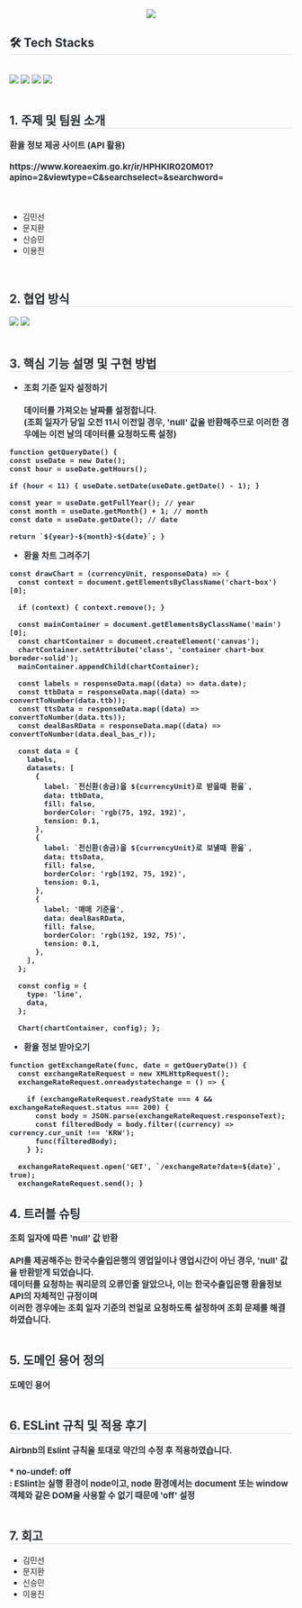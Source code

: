 <div align= "center">
    <img src="https://capsule-render.vercel.app/api?type=waving&color=e8d930&height=240&text=Money%20Changer&animation=scaleIn&fontColor=ffffff&fontSize=70"/>
    </div>
    <div style="text-align: left;">
    <h2 style="border-bottom: 1px solid #d8dee4; color: #282d33;"> 🛠️ Tech Stacks </h2> <br> 
    <div style="margin: ; text-align: left;" "text-align: left;"> <img src="https://img.shields.io/badge/HTML5-E34F26?style=for-the-badge&logo=HTML5&logoColor=white">
          <img src="https://img.shields.io/badge/CSS3-1572B6?style=for-the-badge&logo=CSS3&logoColor=white">
          <img src="https://img.shields.io/badge/Javascript-F7DF1E?style=for-the-badge&logo=Javascript&logoColor=white">
          <img src="https://img.shields.io/badge/Node.js-339933?style=for-the-badge&logo=Node.js&logoColor=white">
          </div><br>
    </div>
    <div style="text-align: left;">
    <h2 style="border-bottom: 1px solid #D8DEE4; color: #282D33;">1. 주제 및 팀원 소개</h2>
    <div style="font-weight: 700; font-size: 15px; text-align: left; color: #282D33;">
      환율 정보 제공 사이트 (API 활용)<br><br>
      https://www.koreaexim.go.kr/ir/HPHKIR020M01?apino=2&viewtype=C&searchselect=&searchword=<br><br>
      </div>
      <br>
    </div>
      <ul>
        <li>김민선</li>
        <li>문지환</li>
        <li>신승민</li>
        <li>이용진</li>
      </ul><br>
    <div>
        <h2 style="border-bottom: 1px solid #D8DEE4; color: #282D33;">2. 협업 방식</h2>
        <div style="font-weight: 700; font-size: 15px; text-align: left; color: #282D33;">
          <img src="https://img.shields.io/badge/git-F05032?style=for-the-badge&logo=git&logoColor=white">
          <img src="https://img.shields.io/badge/github-181717?style=for-the-badge&logo=github&logoColor=white">
        </div>
    </div><br>
    <div>
        <h2 style="border-bottom: 1px solid #D8DEE4; color: #282D33;">3. 핵심 기능 설명 및 구현 방법</h2>
        <div style="font-weight: 700; font-size: 15px; text-align: left; color: #282D33;">
          
* 조회 기준 일자 설정하기<br><br>
  데이터를 가져오는 날짜를 설정합니다.<br>
  (조회 일자가 당일 오전 11시 이전일 경우, 'null' 값을 반환해주므로 이러한 경우에는 이전 날의 데이터를 요청하도록 설정)
```
function getQueryDate() {
const useDate = new Date();
const hour = useDate.getHours();

if (hour < 11) { useDate.setDate(useDate.getDate() - 1); }

const year = useDate.getFullYear(); // year
const month = useDate.getMonth() + 1; // month
const date = useDate.getDate(); // date

return `${year}-${month}-${date}`; }
```

* 환율 차트 그려주기
```
const drawChart = (currencyUnit, responseData) => {
  const context = document.getElementsByClassName('chart-box')[0];

  if (context) { context.remove(); }

  const mainContainer = document.getElementsByClassName('main')[0];
  const chartContainer = document.createElement('canvas');
  chartContainer.setAttribute('class', 'container chart-box boreder-solid');
  mainContainer.appendChild(chartContainer);

  const labels = responseData.map((data) => data.date);
  const ttbData = responseData.map((data) => convertToNumber(data.ttb));
  const ttsData = responseData.map((data) => convertToNumber(data.tts));
  const dealBasRData = responseData.map((data) => convertToNumber(data.deal_bas_r));

  const data = {
    labels,
    datasets: [
      {
        label: `전신환(송금)을 ${currencyUnit}로 받을때 환율`,
        data: ttbData,
        fill: false,
        borderColor: 'rgb(75, 192, 192)',
        tension: 0.1,
      },
      {
        label: `전신환(송금)을 ${currencyUnit}로 보낼때 환율`,
        data: ttsData,
        fill: false,
        borderColor: 'rgb(192, 75, 192)',
        tension: 0.1,
      },
      {
        label: '매매 기준율',
        data: dealBasRData,
        fill: false,
        borderColor: 'rgb(192, 192, 75)',
        tension: 0.1,
      },
    ],
  };

  const config = {
    type: 'line',
    data,
  };

  Chart(chartContainer, config); };
```

* 환율 정보 받아오기
```
function getExchangeRate(func, date = getQueryDate()) {
  const exchangeRateRequest = new XMLHttpRequest();
  exchangeRateRequest.onreadystatechange = () => {

    if (exchangeRateRequest.readyState === 4 && exchangeRateRequest.status === 200) {
      const body = JSON.parse(exchangeRateRequest.responseText);
      const filteredBody = body.filter((currency) => currency.cur_unit !== 'KRW');
      func(filteredBody);
    } };

  exchangeRateRequest.open('GET', `/exchangeRate?date=${date}`, true);
  exchangeRateRequest.send(); }
```

  </div>
    </div>
    <div>
        <h2 style="border-bottom: 1px solid #D8DEE4; color: #282D33;">4. 트러블 슈팅</h2>
        <div style="font-weight: 700; font-size: 15px; text-align: left; color: #282D33;">
          조회 일자에 따른 'null' 값 반환<br><br>
          API를 제공해주는 한국수출입은행의 영업일이나 영업시간이 아닌 경우, 'null' 값을 반환받게 되었습니다.<br>
          데이터를 요청하는 쿼리문의 오류인줄 알았으나, 이는 한국수출입은행 환율정보 API의 자체적인 규정이며<br>
          이러한 경우에는 조회 일자 기준의 전일로 요청하도록 설정하여 조회 문제를 해결하였습니다.
        </div><br>
    </div>
    <div>
        <h2 style="border-bottom: 1px solid #D8DEE4; color: #282D33;">5. 도메인 용어 정의</h2>
        <div style="font-weight: 700; font-size: 15px; text-align: left; color: #282D33;">
          도메인 용어
        </div><br>
    </div>
    <div>
        <h2 style="border-bottom: 1px solid #D8DEE4; color: #282D33;">6. ESLint 규칙 및 적용 후기</h2>
        <div style="font-weight: 700; font-size: 15px; text-align: left; color: #282D33;">
          Airbnb의 Eslint 규칙을 토대로 약간의 수정 후 적용하였습니다.<br><br>
          * no-undef: off<br>
          : ESlint는 실행 환경이 node이고, node 환경에서는 document 또는 window 객체와 같은 DOM을 사용할 수 없기 때문에 'off' 설정
        </div><br>
    </div>
     <div>
        <h2 style="border-bottom: 1px solid #D8DEE4; color: #282D33;">7. 회고</h2>
        <div style="font-weight: 700; font-size: 15px; text-align: left; color: #282D33;">
        </div>
             <ul>
        <li>김민선</li>
        <li>문지환</li>
        <li>신승민</li>
        <li>이용진</li>
      </ul>
    </div>
